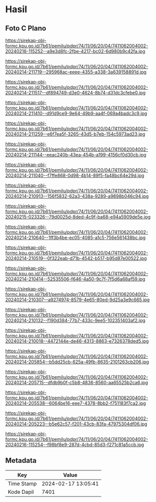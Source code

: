 # Hasil

## Foto C Plano

https://sirekap-obj-formc.kpu.go.id/7b61/pemilu/pdpr/74/11/06/20/04/7411062004002-20240216-115252--a9e3d8fc-2fbe-4217-bc02-6d980b9c42fa.jpg

https://sirekap-obj-formc.kpu.go.id/7b61/pemilu/pdpr/74/11/06/20/04/7411062004002-20240214-211719--295968ac-eeee-4355-a338-3a639158891d.jpg

https://sirekap-obj-formc.kpu.go.id/7b61/pemilu/pdpr/74/11/06/20/04/7411062004002-20240214-211517--df894749-d3e0-4624-8b74-d31dc3cfebe0.jpg

https://sirekap-obj-formc.kpu.go.id/7b61/pemilu/pdpr/74/11/06/20/04/7411062004002-20240214-211410--d91d9ce9-9e64-49b9-aa4f-069a4badc3c9.jpg

https://sirekap-obj-formc.kpu.go.id/7b61/pemilu/pdpr/74/11/06/20/04/7411062004002-20240214-211259--e6f7ea5f-3265-43d5-b7eb-154c5973ad23.jpg

https://sirekap-obj-formc.kpu.go.id/7b61/pemilu/pdpr/74/11/06/20/04/7411062004002-20240214-211144--eeac240b-43ea-454b-a199-4156cf0d30cb.jpg

https://sirekap-obj-formc.kpu.go.id/7b61/pemilu/pdpr/74/11/06/20/04/7411062004002-20240214-211040--f7ffe868-0d98-4b14-89f5-fa48bc64e29d.jpg

https://sirekap-obj-formc.kpu.go.id/7b61/pemilu/pdpr/74/11/06/20/04/7411062004002-20240214-210913--156f5832-62a3-438a-9289-a9898b046c94.jpg

https://sirekap-obj-formc.kpu.go.id/7b61/pemilu/pdpr/74/11/06/20/04/7411062004002-20240215-023326--79d0025d-8ded-4c9f-ba68-e94a5909de5e.jpg

https://sirekap-obj-formc.kpu.go.id/7b61/pemilu/pdpr/74/11/06/20/04/7411062004002-20240214-210640--1ff3b4be-ec05-4085-a1c5-756e561438bc.jpg

https://sirekap-obj-formc.kpu.go.id/7b61/pemilu/pdpr/74/11/06/20/04/7411062004002-20240214-210519--0f322eab-d71b-4542-b517-b95d87e00522.jpg

https://sirekap-obj-formc.kpu.go.id/7b61/pemilu/pdpr/74/11/06/20/04/7411062004002-20240214-210414--52535506-f646-4a50-9c7f-7f5d6a68af59.jpg

https://sirekap-obj-formc.kpu.go.id/7b61/pemilu/pdpr/74/11/06/20/04/7411062004002-20240214-210307--a9274974-8579-4e65-80ed-9d25a3e9c665.jpg

https://sirekap-obj-formc.kpu.go.id/7b61/pemilu/pdpr/74/11/06/20/04/7411062004002-20240214-210132--f190d384-77b7-433c-9ee5-102351403af2.jpg

https://sirekap-obj-formc.kpu.go.id/7b61/pemilu/pdpr/74/11/06/20/04/7411062004002-20240214-210018--4472144e-de46-4313-8863-e7326378ded5.jpg

https://sirekap-obj-formc.kpu.go.id/7b61/pemilu/pdpr/74/11/06/20/04/7411062004002-20240214-205854--b5dd25cb-625a-49fb-8635-2101263cb206.jpg

https://sirekap-obj-formc.kpu.go.id/7b61/pemilu/pdpr/74/11/06/20/04/7411062004002-20240214-205715--dfdb9b0f-c5b8-4836-8560-aa65525b2ca6.jpg

https://sirekap-obj-formc.kpu.go.id/7b61/pemilu/pdpr/74/11/06/20/04/7411062004002-20240214-205538--6064be16-eee7-4378-8bb2-f751183f7ca2.jpg

https://sirekap-obj-formc.kpu.go.id/7b61/pemilu/pdpr/74/11/06/20/04/7411062004002-20240214-205223--b5e62c57-f201-43cb-83fa-47975304df06.jpg

https://sirekap-obj-formc.kpu.go.id/7b61/pemilu/pdpr/74/11/06/20/04/7411062004002-20240216-115254--f98bf8e9-287d-4cbd-85d3-f271c81a5ccb.jpg


## Metadata

| Key        | Value               |
| ---------- | ------------------- |
| Time Stamp | 2024-02-17 13:05:41 |
| Kode Dapil | 7401                |




